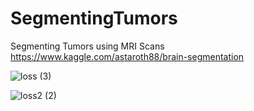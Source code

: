 # SegmentingTumors
Segmenting Tumors using MRI Scans
https://www.kaggle.com/astaroth88/brain-segmentation


![loss (3)](https://user-images.githubusercontent.com/54912404/148833542-7bcf1539-8fcf-439b-9c64-f88371aac0ed.png)

![loss2 (2)](https://user-images.githubusercontent.com/54912404/148833574-c64b9be6-4d9b-4334-8619-eedb53745647.png)

